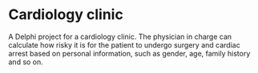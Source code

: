 ﻿# Cardiology clinic

A Delphi project for a cardiology clinic. The physician in charge can calculate how risky it is for the patient to undergo surgery and cardiac arrest based on personal information, such as gender, age, family history and so on.

